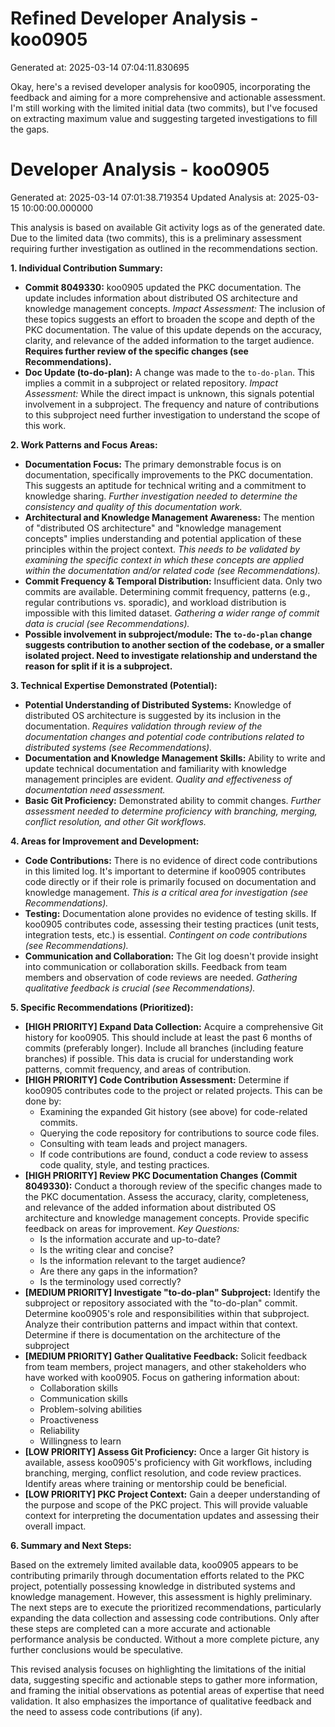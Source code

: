 # Refined Developer Analysis - koo0905
Generated at: 2025-03-14 07:04:11.830695

Okay, here's a revised developer analysis for koo0905, incorporating the feedback and aiming for a more comprehensive and actionable assessment. I'm still working with the limited initial data (two commits), but I've focused on extracting maximum value and suggesting targeted investigations to fill the gaps.

# Developer Analysis - koo0905
Generated at: 2025-03-14 07:01:38.719354
Updated Analysis at: 2025-03-15 10:00:00.000000

This analysis is based on available Git activity logs as of the generated date.  Due to the limited data (two commits), this is a preliminary assessment requiring further investigation as outlined in the recommendations section.

**1. Individual Contribution Summary:**

*   **Commit 8049330:** koo0905 updated the PKC documentation. The update includes information about distributed OS architecture and knowledge management concepts. *Impact Assessment:* The inclusion of these topics suggests an effort to broaden the scope and depth of the PKC documentation. The value of this update depends on the accuracy, clarity, and relevance of the added information to the target audience.  **Requires further review of the specific changes (see Recommendations).**
*   **Doc Update (to-do-plan):** A change was made to the `to-do-plan`. This implies a commit in a subproject or related repository.  *Impact Assessment:* While the direct impact is unknown, this signals potential involvement in a subproject.  The frequency and nature of contributions to this subproject need further investigation to understand the scope of this work.

**2. Work Patterns and Focus Areas:**

*   **Documentation Focus:** The primary demonstrable focus is on documentation, specifically improvements to the PKC documentation.  This suggests an aptitude for technical writing and a commitment to knowledge sharing.  *Further investigation needed to determine the consistency and quality of this documentation work.*
*   **Architectural and Knowledge Management Awareness:**  The mention of "distributed OS architecture" and "knowledge management concepts" implies understanding and potential application of these principles within the project context. *This needs to be validated by examining the specific context in which these concepts are applied within the documentation and/or related code (see Recommendations).*
*   **Commit Frequency & Temporal Distribution:** Insufficient data. Only two commits are available.  Determining commit frequency, patterns (e.g., regular contributions vs. sporadic), and workload distribution is impossible with this limited dataset. *Gathering a wider range of commit data is crucial (see Recommendations).*
*   **Possible involvement in subproject/module: The `to-do-plan` change suggests contribution to another section of the codebase, or a smaller isolated project. Need to investigate relationship and understand the reason for split if it is a subproject.**

**3. Technical Expertise Demonstrated (Potential):**

*   **Potential Understanding of Distributed Systems:** Knowledge of distributed OS architecture is suggested by its inclusion in the documentation. *Requires validation through review of the documentation changes and potential code contributions related to distributed systems (see Recommendations).*
*   **Documentation and Knowledge Management Skills:** Ability to write and update technical documentation and familiarity with knowledge management principles are evident. *Quality and effectiveness of documentation need assessment.*
*   **Basic Git Proficiency:** Demonstrated ability to commit changes. *Further assessment needed to determine proficiency with branching, merging, conflict resolution, and other Git workflows.*

**4. Areas for Improvement and Development:**

*   **Code Contributions:** There is no evidence of direct code contributions in this limited log. It's important to determine if koo0905 contributes code directly or if their role is primarily focused on documentation and knowledge management. *This is a critical area for investigation (see Recommendations).*
*   **Testing:** Documentation alone provides no evidence of testing skills.  If koo0905 contributes code, assessing their testing practices (unit tests, integration tests, etc.) is essential. *Contingent on code contributions (see Recommendations).*
*   **Communication and Collaboration:**  The Git log doesn't provide insight into communication or collaboration skills.  Feedback from team members and observation of code reviews are needed. *Gathering qualitative feedback is crucial (see Recommendations).*

**5. Specific Recommendations (Prioritized):**

*   **[HIGH PRIORITY] Expand Data Collection:**  Acquire a comprehensive Git history for koo0905. This should include at least the past 6 months of commits (preferably longer). Include all branches (including feature branches) if possible. This data is crucial for understanding work patterns, commit frequency, and areas of contribution.
*   **[HIGH PRIORITY] Code Contribution Assessment:** Determine if koo0905 contributes code to the project or related projects. This can be done by:
    *   Examining the expanded Git history (see above) for code-related commits.
    *   Querying the code repository for contributions to source code files.
    *   Consulting with team leads and project managers.
    *   If code contributions are found, conduct a code review to assess code quality, style, and testing practices.
*   **[HIGH PRIORITY] Review PKC Documentation Changes (Commit 8049330):** Conduct a thorough review of the specific changes made to the PKC documentation. Assess the accuracy, clarity, completeness, and relevance of the added information about distributed OS architecture and knowledge management concepts. Provide specific feedback on areas for improvement.  *Key Questions:*
    *   Is the information accurate and up-to-date?
    *   Is the writing clear and concise?
    *   Is the information relevant to the target audience?
    *   Are there any gaps in the information?
    *   Is the terminology used correctly?
*   **[MEDIUM PRIORITY] Investigate "to-do-plan" Subproject:** Identify the subproject or repository associated with the "to-do-plan" commit. Determine koo0905's role and responsibilities within that subproject. Analyze their contribution patterns and impact within that context. Determine if there is documentation on the architecture of the subproject
*   **[MEDIUM PRIORITY] Gather Qualitative Feedback:**  Solicit feedback from team members, project managers, and other stakeholders who have worked with koo0905. Focus on gathering information about:
    *   Collaboration skills
    *   Communication skills
    *   Problem-solving abilities
    *   Proactiveness
    *   Reliability
    *   Willingness to learn
*   **[LOW PRIORITY] Assess Git Proficiency:** Once a larger Git history is available, assess koo0905's proficiency with Git workflows, including branching, merging, conflict resolution, and code review practices. Identify areas where training or mentorship could be beneficial.
*   **[LOW PRIORITY] PKC Project Context:**  Gain a deeper understanding of the purpose and scope of the PKC project.  This will provide valuable context for interpreting the documentation updates and assessing their overall impact.

**6. Summary and Next Steps:**

Based on the extremely limited available data, koo0905 appears to be contributing primarily through documentation efforts related to the PKC project, potentially possessing knowledge in distributed systems and knowledge management. However, this assessment is highly preliminary. The next steps are to execute the prioritized recommendations, particularly expanding the data collection and assessing code contributions. Only after these steps are completed can a more accurate and actionable performance analysis be conducted. Without a more complete picture, any further conclusions would be speculative.

This revised analysis focuses on highlighting the limitations of the initial data, suggesting specific and actionable steps to gather more information, and framing the initial observations as potential areas of expertise that need validation. It also emphasizes the importance of qualitative feedback and the need to assess code contributions (if any).
